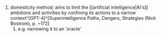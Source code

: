 1. domesticity method; aims to limit the [[artificial intelligence|AI's]] ambitions and activities by confining its actions to a narrow context^[GPT-4]^[Superintelligence Paths, Dangers, Strategies (Nick Bostrom), p. ~172]
	1. e.g. narrowing it to an 'oracle'